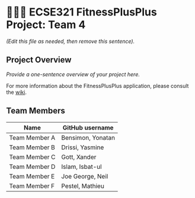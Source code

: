 # 💪:heavy_plus_sign::heavy_plus_sign: ECSE321 FitnessPlusPlus Project: Team 4

_(Edit this file as needed, then remove this sentence)._

## Project Overview

_Provide a one-sentence overview of your project here._

For more information about the FitnessPlusPlus application, please consult the [wiki](../../wiki).

## Team Members

| Name          |  GitHub username  |
| ------------- |  ---------------  |
| Team Member A | Bensimon, Yonatan |
| Team Member B | Drissi, Yasmine   |
| Team Member C | Gott, Xander      |
| Team Member D | Islam, Isbat-ul   |
| Team Member E | Joe George, Neil  |
| Team Member F | Pestel, Mathieu   |
